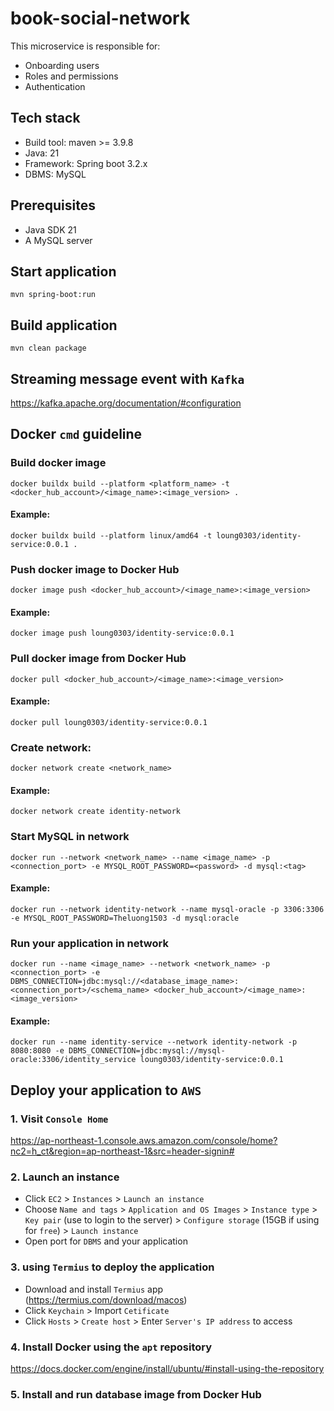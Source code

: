 # book-social-network
This microservice is responsible for:
* Onboarding users
* Roles and permissions
* Authentication

## Tech stack
* Build tool: maven >= 3.9.8
* Java: 21
* Framework: Spring boot 3.2.x
* DBMS: MySQL

## Prerequisites
* Java SDK 21
* A MySQL server

## Start application
`mvn spring-boot:run`

## Build application
`mvn clean package`
## Streaming message event with `Kafka`
https://kafka.apache.org/documentation/#configuration
## Docker `cmd` guideline
### Build docker image
`docker buildx build --platform <platform_name> -t <docker_hub_account>/<image_name>:<image_version> .`
#### Example:
`docker buildx build --platform linux/amd64 -t loung0303/identity-service:0.0.1 .`
### Push docker image to Docker Hub
`docker image push <docker_hub_account>/<image_name>:<image_version>`
#### Example:
`docker image push loung0303/identity-service:0.0.1`
### Pull docker image from Docker Hub
`docker pull <docker_hub_account>/<image_name>:<image_version>`
#### Example:
`docker pull loung0303/identity-service:0.0.1`
### Create network:
`docker network create <network_name>`
#### Example:
`docker network create identity-network`
### Start MySQL in network
`docker run --network <network_name> --name <image_name> -p <connection_port> -e MYSQL_ROOT_PASSWORD=<password> -d mysql:<tag>`
#### Example:
`docker run --network identity-network --name mysql-oracle -p 3306:3306 -e MYSQL_ROOT_PASSWORD=Theluong1503 -d mysql:oracle`
### Run your application in network
`docker run --name <image_name> --network <network_name> -p <connection_port> -e DBMS_CONNECTION=jdbc:mysql://<database_image_name>:<connection_port>/<schema_name> <docker_hub_account>/<image_name>:<image_version>`
#### Example:
`docker run --name identity-service --network identity-network -p 8080:8080 -e DBMS_CONNECTION=jdbc:mysql://mysql-oracle:3306/identity_service loung0303/identity-service:0.0.1`

## Deploy your application to `AWS`
### 1. Visit `Console Home`
https://ap-northeast-1.console.aws.amazon.com/console/home?nc2=h_ct&region=ap-northeast-1&src=header-signin#
### 2. Launch an instance
- Click `EC2` > `Instances` > `Launch an instance`
- Choose `Name and tags` > `Application and OS Images` > `Instance type` > `Key pair` (use to login to the server) > `Configure storage` (15GB if using for `free`) > `Launch instance`
- Open port for `DBMS` and your application
### 3. using `Termius` to deploy the application
- Download and install `Termius` app (https://termius.com/download/macos)
- Click `Keychain` > Import `Cetificate`
- Click `Hosts` > `Create host` > Enter `Server's IP address` to access

### 4. Install Docker using the `apt` repository
https://docs.docker.com/engine/install/ubuntu/#install-using-the-repository

### 5. Install and run database image from Docker Hub